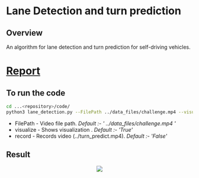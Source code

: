 # Lane Detection and turn prediction
## Overview
An algorithm for lane detection and turn prediction for self-driving
vehicles.


# [Report](report.pdf)

## To run the code    
```bash
cd ...<repository>/code/
python3 lane_detection.py --FilePath ../data_files/challenge.mp4 --visualize True --record False
```
- FilePath -  Video file path. *Default :- ' ../data_files/challenge.mp4 '*
- visualize - Shows visualization . *Default :- 'True'*
- record - Records video (../turn_predict.mp4). *Default :- 'False'*

## Result
<p align="center">
<img src="./results/turn_predict.gif"/>
</p>


